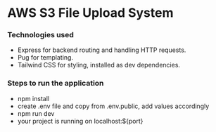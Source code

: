 # AWS S3 File Upload System

### Technologies used

- Express for backend routing and handling HTTP requests.
- Pug for templating.
- Tailwind CSS for styling, installed as dev dependencies.

### Steps to run the application

- npm install
- create .env file and copy from .env.public, add values accordingly
- npm run dev
- your project is running on localhost:${port}
